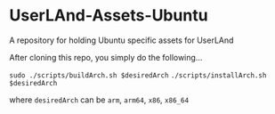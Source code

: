 # UserLAnd-Assets-Ubuntu
A repository for holding Ubuntu specific assets for UserLAnd

After cloning this repo, you simply do the following...

`sudo ./scripts/buildArch.sh $desiredArch` 
`./scripts/installArch.sh $desiredArch`

where `desiredArch` can be `arm`, `arm64`, `x86`, `x86_64`
